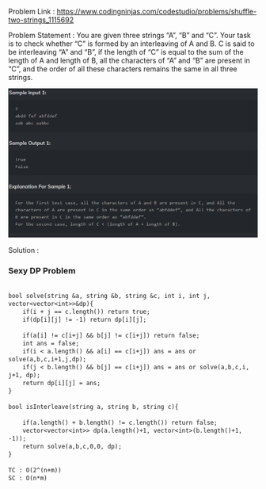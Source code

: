 Problem Link : https://www.codingninjas.com/codestudio/problems/shuffle-two-strings_1115692

Problem Statement : You are given three strings “A”, “B” and “C”. Your task is to check whether “C” is formed by an interleaving of A and B. C is said to be interleaving “A” and “B”, if the length of “C” is equal to the sum of the length of A and length of B, all the characters of “A” and “B” are present in “C”, and the order of all these characters remains the same in all three strings.

![](/images/01.PNG)

Solution : 

### Sexy DP Problem

``` 

bool solve(string &a, string &b, string &c, int i, int j, vector<vector<int>>&dp){
	if(i + j == c.length()) return true;
	if(dp[i][j] != -1) return dp[i][j];

	if(a[i] != c[i+j] && b[j] != c[i+j]) return false;
	int ans = false;
	if(i < a.length() && a[i] == c[i+j]) ans = ans or solve(a,b,c,i+1,j,dp);
	if(j < b.length() && b[j] == c[i+j]) ans = ans or solve(a,b,c,i, j+1, dp);
	return dp[i][j] = ans;
}

bool isInterleave(string a, string b, string c){

	if(a.length() + b.length() != c.length()) return false;
	vector<vector<int>> dp(a.length()+1, vector<int>(b.length()+1, -1));
	return solve(a,b,c,0,0, dp);
}

TC : O(2^(n+m))
SC : O(n*m)
```